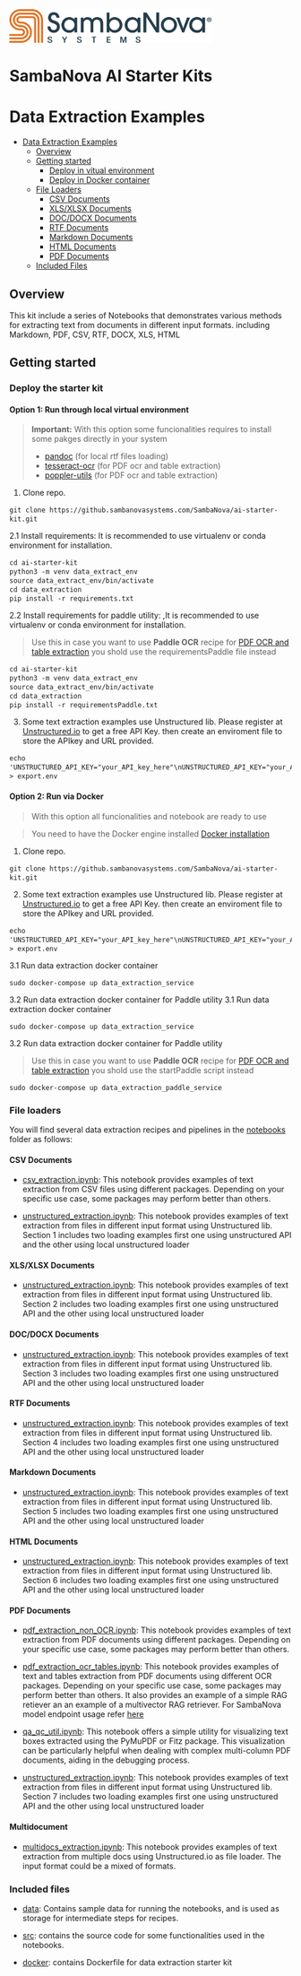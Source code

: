 <a href="https://sambanova.ai/">
<picture>
  <source media="(prefers-color-scheme: dark)" srcset="../images/SambaNova-light-logo-1.png" height="60">
  <img alt="SambaNova logo" src="../images/SambaNova-dark-logo-1.png" height="60">
</picture>
</a>

SambaNova AI Starter Kits
====================

# Data Extraction Examples

- [Data Extraction Examples](#data-extraction-examples)
    - [Overview](#overview)
    - [Getting started](#getting-started)
        - [Deploy in vitual environment](#option-1-run-through-local-virtual-environment)
        - [Deploy in Docker container](#option-2-run-via-docker)
    - [File Loaders](#file-loaders)
        - [CSV Documents](#csv-documents)
        - [XLS/XLSX Documents](#xlsxlsx-documents)
        - [DOC/DOCX Documents](#docdocx-documents)
        - [RTF Documents](#rtf-documents)
        - [Markdown Documents](#markdown-documents)
        - [HTML Documents](#html-documents)
        - [PDF Documents](#pdf-documents)
    - [Included Files](#included-files)

## Overview
This kit include a series of Notebooks that demonstrates various methods for extracting text from documents in different input formats. including Markdown, PDF, CSV, RTF, DOCX, XLS, HTML

## Getting started

### Deploy the starter kit

#### Option 1: Run through local virtual environment

> **Important:** With this option some funcionalities requires to install some pakges directly in your system
>- [pandoc](https://pandoc.org/installing.html) (for local rtf files loading)
>- [tesseract-ocr](https://tesseract-ocr.github.io/tessdoc/Installation.html) (for PDF ocr and table extraction)
>- [poppler-utils](https://pdf2image.readthedocs.io/en/latest/installation.html) (for PDF ocr and table extraction)

1. Clone repo.
```
git clone https://github.sambanovasystems.com/SambaNova/ai-starter-kit.git
```
2.1 Install requirements: It is recommended to use virtualenv or conda environment for installation.
```
cd ai-starter-kit
python3 -m venv data_extract_env
source data_extract_env/bin/activate
cd data_extraction
pip install -r requirements.txt
```
2.2 Install requirements for paddle utility: ,It is recommended to use virtualenv or conda environment for installation.
>Use this in case you want to use **Paddle OCR** recipe for [PDF OCR and table extraction](pdf_extraction_ocr_tables.ipynb) you shold use the requirementsPaddle file instead
```
cd ai-starter-kit
python3 -m venv data_extract_env
source data_extract_env/bin/activate
cd data_extraction
pip install -r requirementsPaddle.txt
```
3. Some text extraction examples use Unstructured lib. Please register at [Unstructured.io](https://unstructured.io/#get-api-key) to get a free API Key. then create an enviroment file to store the APIkey and URL provided.
```
echo 'UNSTRUCTURED_API_KEY="your_API_key_here"\nUNSTRUCTURED_API_KEY="your_API_url_here"' > export.env
```

#### Option 2: Run via Docker
>With this option all funcionalities and notebook are ready to use 

>You need to have the Docker engine installed [Docker installation](https://docs.docker.com/engine/install/)

1. Clone repo.
```
git clone https://github.sambanovasystems.com/SambaNova/ai-starter-kit.git
```
2. Some text extraction examples use Unstructured lib. Please register at [Unstructured.io](https://unstructured.io/#get-api-key) to get a free API Key. then create an enviroment file to store the APIkey and URL provided.
```
echo 'UNSTRUCTURED_API_KEY="your_API_key_here"\nUNSTRUCTURED_API_KEY="your_API_url_here"' > export.env
```
3.1 Run data extraction docker container
```
sudo docker-compose up data_extraction_service 
```
3.2 Run data extraction docker container for Paddle utility
3.1 Run data extraction docker container
```
sudo docker-compose up data_extraction_service 
```
3.2 Run data extraction docker container for Paddle utility
>Use this in case you want to use **Paddle OCR** recipe for [PDF OCR and table extraction](pdf_extraction_ocr_tables.ipynb) you shold use the startPaddle script instead
```
sudo docker-compose up data_extraction_paddle_service  
```


### File loaders 

You will find several data extraction recipes and pipelines in the [notebooks](notebooks) folder as follows:

#### CSV Documents

- [csv_extraction.ipynb](notebooks/csv_extraction.ipynb): This notebook provides examples of text extraction from CSV files using different packages. Depending on your specific use case, some packages may perform better than others.

- [unstructured_extraction.ipynb](notebooks/unstructured_extraction.ipynb): This notebook provides examples of text extraction from files in different input format using Unstructured lib. Section 1 includes two loading examples first one using unstructured API and the other using local unstructured loader

#### XLS/XLSX Documents

- [unstructured_extraction.ipynb](notebooks/unstructured_extraction.ipynb): This notebook provides examples of text extraction from files in different input format using Unstructured lib. Section 2 includes two loading examples first one using unstructured API and the other using local unstructured loader

#### DOC/DOCX Documents

- [unstructured_extraction.ipynb](notebooks/unstructured_extraction.ipynb): This notebook provides examples of text extraction from files in different input format using Unstructured lib. Section 3 includes two loading examples first one using unstructured API and the other using local unstructured loader

#### RTF Documents

- [unstructured_extraction.ipynb](notebooks/unstructured_extraction.ipynb): This notebook provides examples of text extraction from files in different input format using Unstructured lib. Section 4 includes two loading examples first one using unstructured API and the other using local unstructured loader

#### Markdown Documents

- [unstructured_extraction.ipynb](notebooks/unstructured_extraction.ipynb): This notebook provides examples of text extraction from files in different input format using Unstructured lib. Section 5 includes two loading examples first one using unstructured API and the other using local unstructured loader

#### HTML Documents

- [unstructured_extraction.ipynb](notebooks/unstructured_extraction.ipynb): This notebook provides examples of text extraction from files in different input format using Unstructured lib. Section 6 includes two loading examples first one using unstructured API and the other using local unstructured loader

#### PDF Documents

- [pdf_extraction_non_OCR.ipynb](notebooks/pdf_extraction_non_ocr.ipynb): This notebook provides examples of text extraction from PDF documents using different packages. Depending on your specific use case, some packages may perform better than others.

- [pdf_extraction_ocr_tables.ipynb](notebooks/pdf_extraction_ocr_tables.ipynb): This notebook provides examples of text and tables extraction from PDF documents using different OCR packages. Depending on your specific use case, some packages may perform better than others. It also provides an example of a simple RAG retiever an an example of a multivector RAG retriever. For SambaNova model endpoint usage refer [here](../README.md) 

- [qa_qc_util.ipynb](notebooks/qa_qc_util.ipynb): This notebook offers a simple utility for visualizing text boxes extracted using the PyMuPDF or Fitz package. This visualization can be particularly helpful when dealing with complex multi-column PDF documents, aiding in the debugging process.

- [unstructured_extraction.ipynb](notebooks/unstructured_extraction.ipynb): This notebook provides examples of text extraction from files in different input format using Unstructured lib. Section 7 includes two loading examples first one using unstructured API and the other using local unstructured loader

#### Multidocument 

- [multidocs_extraction.ipynb](notebooks/multidocs_extraction.ipynb): This notebook provides examples of text extraction from multiple docs using Unstructured.io as file loader. The input format could be a mixed of formats.

### Included files
- [data](data): Contains sample data for running the notebooks, and is used as storage for intermediate steps for recipes.

- [src](src): contains the source code for some functionalities used in the notebooks.

- [docker](docker): contains Dockerfile for data extraction starter kit
